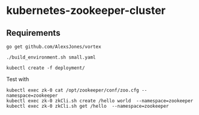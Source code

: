 # kubernetes-zookeeper-cluster

## Requirements

`go get github.com/AlexsJones/vortex`

`./build_environment.sh small.yaml`

`kubectl create -f deployment/`

Test with
```
kubectl exec zk-0 cat /opt/zookeeper/conf/zoo.cfg --namespace=zookeeper
kubectl exec zk-0 zkCli.sh create /hello world  --namespace=zookeeper
kubectl exec zk-0 zkCli.sh get /hello  --namespace=zookeeper
```
